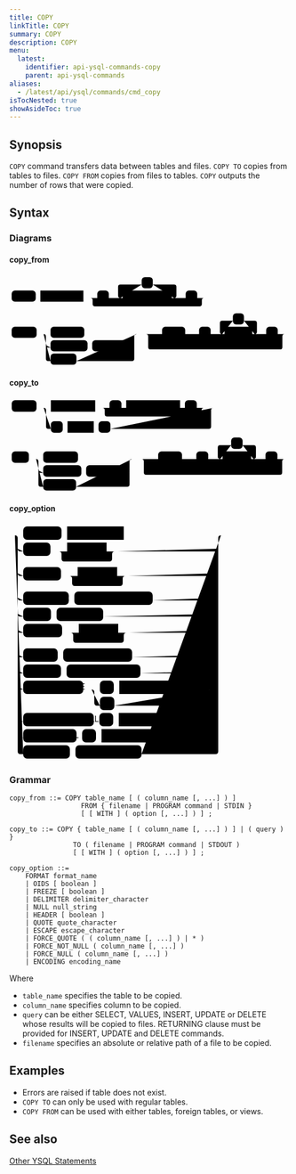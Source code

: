 ```yaml
---
title: COPY
linkTitle: COPY
summary: COPY
description: COPY
menu:
  latest:
    identifier: api-ysql-commands-copy
    parent: api-ysql-commands
aliases:
  - /latest/api/ysql/commands/cmd_copy
isTocNested: true
showAsideToc: true
---
```


## Synopsis

`COPY` command transfers data between tables and files. `COPY TO` copies from tables to files. `COPY FROM` copies from files to tables. `COPY` outputs the number of rows that were copied.

## Syntax

### Diagrams

#### copy_from

<svg class="rrdiagram" version="1.1" xmlns:xlink="http://www.w3.org/1999/xlink" xmlns="http://www.w3.org/2000/svg" width="605" height="199" viewbox="0 0 605 199"><path class="connector" d="M0 50h5m52 0h10m93 0h30m25 0h30m-5 0q-5 0-5-5v-19q0-5 5-5h46m24 0h46q5 0 5 5v19q0 5-5 5m-5 0h30m25 0h20m-251 0q5 0 5 5v8q0 5 5 5h226q5 0 5-5v-8q0-5 5-5m5 0h5m-431 78h5m54 0h30m73 0h118m-201 24q0 5 5 5h5m80 0h10m81 0h5q5 0 5-5m-196-24q5 0 5 5v48q0 5 5 5h5m56 0h120q5 0 5-5v-48q0-5 5-5m5 0h50m50 0h20m-85 0q5 0 5 5v8q0 5 5 5h60q5 0 5-5v-8q0-5 5-5m5 0h10m25 0h30m-5 0q-5 0-5-5v-19q0-5 5-5h23m24 0h23q5 0 5 5v19q0 5-5 5m-5 0h30m25 0h20m-305 0q5 0 5 5v23q0 5 5 5h280q5 0 5-5v-23q0-5 5-5m5 0h5"/><rect class="literal" x="5" y="34" width="52" height="24" rx="7"/><text class="text" x="15" y="50">COPY</text><a xlink:href="../../grammar_diagrams#table-name"><rect class="rule" x="67" y="34" width="93" height="24"/><text class="text" x="77" y="50">table_name</text></a><rect class="literal" x="190" y="34" width="25" height="24" rx="7"/><text class="text" x="200" y="50">(</text><rect class="literal" x="286" y="5" width="24" height="24" rx="7"/><text class="text" x="296" y="21">,</text><a xlink:href="../../grammar_diagrams#column-name"><rect class="rule" x="245" y="34" width="106" height="24"/><text class="text" x="255" y="50">column_name</text></a><rect class="literal" x="381" y="34" width="25" height="24" rx="7"/><text class="text" x="391" y="50">)</text><rect class="literal" x="5" y="112" width="54" height="24" rx="7"/><text class="text" x="15" y="128">FROM</text><rect class="literal" x="89" y="112" width="73" height="24" rx="7"/><text class="text" x="99" y="128">filename</text><rect class="literal" x="89" y="141" width="80" height="24" rx="7"/><text class="text" x="99" y="157">PROGRAM</text><rect class="literal" x="179" y="141" width="81" height="24" rx="7"/><text class="text" x="189" y="157">command</text><rect class="literal" x="89" y="170" width="56" height="24" rx="7"/><text class="text" x="99" y="186">STDIN</text><rect class="literal" x="330" y="112" width="50" height="24" rx="7"/><text class="text" x="340" y="128">WITH</text><rect class="literal" x="410" y="112" width="25" height="24" rx="7"/><text class="text" x="420" y="128">(</text><rect class="literal" x="483" y="83" width="24" height="24" rx="7"/><text class="text" x="493" y="99">,</text><a xlink:href="../../grammar_diagrams#option"><rect class="rule" x="465" y="112" width="60" height="24"/><text class="text" x="475" y="128">option</text></a><rect class="literal" x="555" y="112" width="25" height="24" rx="7"/><text class="text" x="565" y="128">)</text></svg>

#### copy_to

<svg class="rrdiagram" version="1.1" xmlns:xlink="http://www.w3.org/1999/xlink" xmlns="http://www.w3.org/2000/svg" width="587" height="199" viewbox="0 0 587 199"><path class="connector" d="M0 21h5m52 0h30m93 0h30m25 0h10m113 0h10m25 0h20m-218 0q5 0 5 5v8q0 5 5 5h193q5 0 5-5v-8q0-5 5-5m5 0h20m-361 0q5 0 5 5v34q0 5 5 5h5m25 0h10m55 0h10m25 0h206q5 0 5-5v-34q0-5 5-5m5 0h5m-438 107h5m36 0h30m73 0h118m-201 24q0 5 5 5h5m80 0h10m81 0h5q5 0 5-5m-196-24q5 0 5 5v48q0 5 5 5h5m69 0h107q5 0 5-5v-48q0-5 5-5m5 0h50m50 0h20m-85 0q5 0 5 5v8q0 5 5 5h60q5 0 5-5v-8q0-5 5-5m5 0h10m25 0h30m-5 0q-5 0-5-5v-19q0-5 5-5h23m24 0h23q5 0 5 5v19q0 5-5 5m-5 0h30m25 0h20m-305 0q5 0 5 5v23q0 5 5 5h280q5 0 5-5v-23q0-5 5-5m5 0h5"/><rect class="literal" x="5" y="5" width="52" height="24" rx="7"/><text class="text" x="15" y="21">COPY</text><a xlink:href="../../grammar_diagrams#table-name"><rect class="rule" x="87" y="5" width="93" height="24"/><text class="text" x="97" y="21">table_name</text></a><rect class="literal" x="210" y="5" width="25" height="24" rx="7"/><text class="text" x="220" y="21">(</text><a xlink:href="../../grammar_diagrams#column-names"><rect class="rule" x="245" y="5" width="113" height="24"/><text class="text" x="255" y="21">column_names</text></a><rect class="literal" x="368" y="5" width="25" height="24" rx="7"/><text class="text" x="378" y="21">)</text><rect class="literal" x="87" y="49" width="25" height="24" rx="7"/><text class="text" x="97" y="65">(</text><a xlink:href="../../grammar_diagrams#query"><rect class="rule" x="122" y="49" width="55" height="24"/><text class="text" x="132" y="65">query</text></a><rect class="literal" x="187" y="49" width="25" height="24" rx="7"/><text class="text" x="197" y="65">)</text><rect class="literal" x="5" y="112" width="36" height="24" rx="7"/><text class="text" x="15" y="128">TO</text><rect class="literal" x="71" y="112" width="73" height="24" rx="7"/><text class="text" x="81" y="128">filename</text><rect class="literal" x="71" y="141" width="80" height="24" rx="7"/><text class="text" x="81" y="157">PROGRAM</text><rect class="literal" x="161" y="141" width="81" height="24" rx="7"/><text class="text" x="171" y="157">command</text><rect class="literal" x="71" y="170" width="69" height="24" rx="7"/><text class="text" x="81" y="186">STDOUT</text><rect class="literal" x="312" y="112" width="50" height="24" rx="7"/><text class="text" x="322" y="128">WITH</text><rect class="literal" x="392" y="112" width="25" height="24" rx="7"/><text class="text" x="402" y="128">(</text><rect class="literal" x="465" y="83" width="24" height="24" rx="7"/><text class="text" x="475" y="99">,</text><a xlink:href="../../grammar_diagrams#option"><rect class="rule" x="447" y="112" width="60" height="24"/><text class="text" x="457" y="128">option</text></a><rect class="literal" x="537" y="112" width="25" height="24" rx="7"/><text class="text" x="547" y="128">)</text></svg>

#### copy_option

<svg class="rrdiagram" version="1.1" xmlns:xlink="http://www.w3.org/1999/xlink" xmlns="http://www.w3.org/2000/svg" width="391" height="427" viewbox="0 0 391 427"><path class="connector" d="M0 21h25m69 0h10m102 0h180m-371 24q0 5 5 5h5m49 0h30m71 0h20m-106 0q5 0 5 5v8q0 5 5 5h81q5 0 5-5v-8q0-5 5-5m5 0h176q5 0 5-5m-361 44q0 5 5 5h5m68 0h30m71 0h20m-106 0q5 0 5 5v8q0 5 5 5h81q5 0 5-5v-8q0-5 5-5m5 0h157q5 0 5-5m-361 44q0 5 5 5h5m82 0h10m141 0h113q5 0 5-5m-361 29q0 5 5 5h5m50 0h10m84 0h202q5 0 5-5m-361 29q0 5 5 5h5m70 0h30m71 0h20m-106 0q5 0 5 5v8q0 5 5 5h81q5 0 5-5v-8q0-5 5-5m5 0h155q5 0 5-5m-361 44q0 5 5 5h5m62 0h10m124 0h150q5 0 5-5m-361 29q0 5 5 5h5m68 0h10m133 0h135q5 0 5-5m-361 29q0 5 5 5h5m108 0h30m25 0h10m113 0h10m25 0h20m-218 0q5 0 5 5v19q0 5 5 5h5m26 0h162q5 0 5-5v-19q0-5 5-5m5 0h5q5 0 5-5m-361 58q0 5 5 5h5m127 0h10m25 0h10m113 0h10m25 0h26q5 0 5-5m-361 29q0 5 5 5h5m96 0h10m25 0h10m113 0h10m25 0h57q5 0 5-5m-366-359q5 0 5 5v383q0 5 5 5h5m84 0h10m119 0h133q5 0 5-5v-383q0-5 5-5m5 0h5"/><rect class="literal" x="25" y="5" width="69" height="24" rx="7"/><text class="text" x="35" y="21">FORMAT</text><a xlink:href="../../grammar_diagrams#format-name"><rect class="rule" x="104" y="5" width="102" height="24"/><text class="text" x="114" y="21">format_name</text></a><rect class="literal" x="25" y="34" width="49" height="24" rx="7"/><text class="text" x="35" y="50">OIDS</text><a xlink:href="../../grammar_diagrams#boolean"><rect class="rule" x="104" y="34" width="71" height="24"/><text class="text" x="114" y="50">boolean</text></a><rect class="literal" x="25" y="78" width="68" height="24" rx="7"/><text class="text" x="35" y="94">FREEZE</text><a xlink:href="../../grammar_diagrams#boolean"><rect class="rule" x="123" y="78" width="71" height="24"/><text class="text" x="133" y="94">boolean</text></a><rect class="literal" x="25" y="122" width="82" height="24" rx="7"/><text class="text" x="35" y="138">DELIMITER</text><rect class="literal" x="117" y="122" width="141" height="24" rx="7"/><text class="text" x="127" y="138">delimiter_character</text><rect class="literal" x="25" y="151" width="50" height="24" rx="7"/><text class="text" x="35" y="167">NULL</text><rect class="literal" x="85" y="151" width="84" height="24" rx="7"/><text class="text" x="95" y="167">null_string</text><rect class="literal" x="25" y="180" width="70" height="24" rx="7"/><text class="text" x="35" y="196">HEADER</text><a xlink:href="../../grammar_diagrams#boolean"><rect class="rule" x="125" y="180" width="71" height="24"/><text class="text" x="135" y="196">boolean</text></a><rect class="literal" x="25" y="224" width="62" height="24" rx="7"/><text class="text" x="35" y="240">QUOTE</text><rect class="literal" x="97" y="224" width="124" height="24" rx="7"/><text class="text" x="107" y="240">quote_character</text><rect class="literal" x="25" y="253" width="68" height="24" rx="7"/><text class="text" x="35" y="269">ESCAPE</text><rect class="literal" x="103" y="253" width="133" height="24" rx="7"/><text class="text" x="113" y="269">escape_character</text><rect class="literal" x="25" y="282" width="108" height="24" rx="7"/><text class="text" x="35" y="298">FORCE_QUOTE</text><rect class="literal" x="163" y="282" width="25" height="24" rx="7"/><text class="text" x="173" y="298">(</text><a xlink:href="../../grammar_diagrams#column-names"><rect class="rule" x="198" y="282" width="113" height="24"/><text class="text" x="208" y="298">column_names</text></a><rect class="literal" x="321" y="282" width="25" height="24" rx="7"/><text class="text" x="331" y="298">)</text><rect class="literal" x="163" y="311" width="26" height="24" rx="7"/><text class="text" x="173" y="327">*</text><rect class="literal" x="25" y="340" width="127" height="24" rx="7"/><text class="text" x="35" y="356">FORCE_NOT_NULL</text><rect class="literal" x="162" y="340" width="25" height="24" rx="7"/><text class="text" x="172" y="356">(</text><a xlink:href="../../grammar_diagrams#column-names"><rect class="rule" x="197" y="340" width="113" height="24"/><text class="text" x="207" y="356">column_names</text></a><rect class="literal" x="320" y="340" width="25" height="24" rx="7"/><text class="text" x="330" y="356">)</text><rect class="literal" x="25" y="369" width="96" height="24" rx="7"/><text class="text" x="35" y="385">FORCE_NULL</text><rect class="literal" x="131" y="369" width="25" height="24" rx="7"/><text class="text" x="141" y="385">(</text><a xlink:href="../../grammar_diagrams#column-names"><rect class="rule" x="166" y="369" width="113" height="24"/><text class="text" x="176" y="385">column_names</text></a><rect class="literal" x="289" y="369" width="25" height="24" rx="7"/><text class="text" x="299" y="385">)</text><rect class="literal" x="25" y="398" width="84" height="24" rx="7"/><text class="text" x="35" y="414">ENCODING</text><rect class="literal" x="119" y="398" width="119" height="24" rx="7"/><text class="text" x="129" y="414">encoding_name</text></svg>

### Grammar

```
copy_from ::= COPY table_name [ ( column_name [, ...] ) ]
                  FROM { filename | PROGRAM command | STDIN }
                  [ [ WITH ] ( option [, ...] ) ] ;

copy_to ::= COPY { table_name [ ( column_name [, ...] ) ] | ( query ) }
                TO ( filename | PROGRAM command | STDOUT )
                [ [ WITH ] ( option [, ...] ) ] ;

copy_option ::=
    FORMAT format_name
    | OIDS [ boolean ]
    | FREEZE [ boolean ]
    | DELIMITER delimiter_character
    | NULL null_string
    | HEADER [ boolean ]
    | QUOTE quote_character
    | ESCAPE escape_character
    | FORCE_QUOTE ( ( column_name [, ...] ) | * )
    | FORCE_NOT_NULL ( column_name [, ...] )
    | FORCE_NULL ( column_name [, ...] )
    | ENCODING encoding_name
```

Where

- `table_name` specifies the table to be copied.
- `column_name` specifies column to be copied.
- `query` can be either SELECT, VALUES, INSERT, UPDATE or DELETE whose results will be copied to files. RETURNING clause must be provided for INSERT, UPDATE and DELETE commands.
- `filename` specifies an absolute or relative path of a file to be copied.

## Examples

- Errors are raised if table does not exist.
- `COPY TO` can only be used with regular tables.
- `COPY FROM` can be used with either tables, foreign tables, or views.

## See also

[Other YSQL Statements](..)
